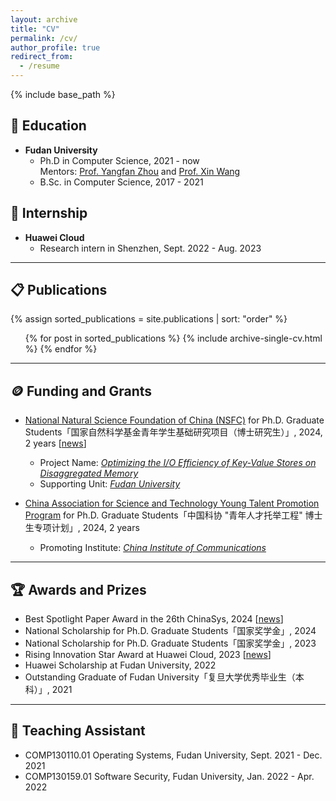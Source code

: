 ```yaml
---
layout: archive
title: "CV"
permalink: /cv/
author_profile: true
redirect_from:
  - /resume
---
```


{% include base_path %}


🏫 Education
---
* **Fudan University**
  * Ph.D in Computer Science, 2021 - now  
    Mentors: [Prof. Yangfan Zhou](https://cs.fudan.edu.cn/3f/a9/c25909a278441/page.htm) and [Prof. Xin Wang](https://cs.fudan.edu.cn/3f/7e/c25906a278398/page.htm)
  * B.Sc. in Computer Science, 2017 - 2021


🏢 Internship
---
* **Huawei Cloud**
  * Research intern in Shenzhen, Sept. 2022 - Aug. 2023  
  <!-- Partners: [Dr. Jiacheng Shen](https://bernardshen.github.io/) and [Dr. Pengfei Zuo](https://pfzuo.github.io/) -->


---

📋 Publications
---
  {% assign sorted_publications = site.publications | sort: "order" %}
  <ul>{% for post in sorted_publications %}
    {% include archive-single-cv.html %}
  {% endfor %}</ul>

---

🪙 Funding and Grants
---
* [National Natural Science Foundation of China (NSFC)](https://www.nsfc.gov.cn/) for Ph.D. Graduate Students「国家自然科学基金青年学生基础研究项目（博士研究生）」, 2024, 2 years [[news](https://mp.weixin.qq.com/s/mF7hdDoAGUkvgnFvx0hAOA)]
  * Project Name: *<u>Optimizing the I/O Efficiency of Key-Value Stores on Disaggregated Memory</u>*
  * Supporting Unit: *<u>Fudan University</u>*

* [China Association for Science and Technology Young Talent Promotion Program](https://www.cast.org.cn/xw/tzgg/ZH/art/2024/art_2ddd0b3fbaca4b85af027b2b39003c2b.html) for Ph.D. Graduate Students「中国科协 "青年人才托举工程" 博士生专项计划」, 2024, 2 years
  * Promoting Institute: *<u>China Institute of Communications</u>*

---

🏆 Awards and Prizes
---
* Best Spotlight Paper Award in the 26th ChinaSys, 2024 [[news](https://mp.weixin.qq.com/s/kdix73_Rek42dAL_9TnJuA)]
* National Scholarship for Ph.D. Graduate Students「国家奖学金」, 2024
* National Scholarship for Ph.D. Graduate Students「国家奖学金」, 2023
* Rising Innovation Star Award at Huawei Cloud, 2023 [[news](https://www.huaweicloud.com/lab/storage/news_innovative_star_2023.html)]
* Huawei Scholarship at Fudan University, 2022
* Outstanding Graduate of Fudan University「复旦大学优秀毕业生（本科）」, 2021

<!-- * Second-Class Scholarship for Outstanding Students in Fudan University, 2020 -->
<!-- * Second Prize in Mathematics Competition of Chinese College Students (Non-Math Group), 2019 -->
<!-- * Third Prize in China Undergraduate Mathematical Contest in Modeling (Shanghai Group), 2019 -->
<!-- * Second-Class Scholarship for Outstanding Students in Fudan University, 2018 -->

<!-- Talks
======
  <ul>{% for post in site.talks %}
    {% include archive-single-talk-cv.html %}
  {% endfor %}</ul> -->

---

📐 Teaching Assistant
---
* COMP130110.01 Operating Systems, Fudan University, Sept. 2021 - Dec. 2021
* COMP130159.01 Software Security, Fudan University, Jan. 2022 - Apr. 2022

<!--   <ul>{% for post in site.teaching %}
    {% include archive-single-cv.html %}
  {% endfor %}</ul> -->
  
<!-- Service and leadership
======
* Currently signed in to 43 different slack teams -->
